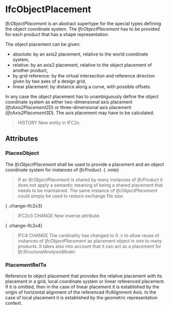 # IfcObjectPlacement

_IfcObjectPlacement_ is an abstract supertype for the special types defining the object coordinate system. The _IfcObjectPlacement_ has to be provided for each product that has a shape representation.

The object placement can be given:

* absolute: by an axis2 placement, relative to the world coordinate system,
* relative: by an axis2 placement, relative to the object placement of another product,
* by grid reference: by the virtual intersection and reference direction given by two axes of a design grid,
* linear placement: by distance along a curve, with possible offsets.

In any case the object placement has to unambiguously define the object coordinate system as either two-dimensional axis placement (_IfcAxis2Placement2D_) or three-dimensional axis placement (_IfcAxis2Placement3D_). The axis placement may have to be calculated.

> HISTORY  New entity in IFC2x.

## Attributes

### PlacesObject
The _IfcObjectPlacement_ shall be used to provide a placement and 
an object coordinate system for instances of _IfcProduct_. 
{ .note}
> If an _IfcObjectPlacement_ is shared by many instances of _IfcProduct_ it does not apply a semantic meaning of being a shared placement that needs to be maintained. The same instance of _IfcObjectPlacement_ could simply be used to reduce exchange file size.

{ .change-ifc2x3}
> IFC2x3 CHANGE  New inverse attribute.

{ .change-ifc2x4}
> IFC4 CHANGE  The cardinality has changed to 0..n to allow reuse of instances of _IfcObjectPlacement_ as placement object in one to many products. It takes also into account that it can act as a placement for _IfcStructuralAnalysisModel_.

### PlacementRelTo
Reference to object placement that provides the relative placement with its placement in a grid, local coordinate system or linear referenced placement. If it is omitted, then in the case of linear placement it is established by the origin of horizontal alignment of the referenced IfcAlignment Axis. In the case of local placement it is established by the geometric representation context.
